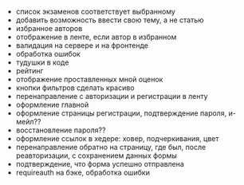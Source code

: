 - список экзаменов соответствует выбранному
- добавить возможность ввести свою тему, а не статью
- избранное авторов
- отображение в ленте, если автор в избранном
- валидация на сервере и на фронтенде
- обработка ошибок
- тудушки в коде
- рейтинг
- отображение проставленных мной оценок
- кнопки фильтров сделать красиво
- перенаправление с авторизации и регистрации в ленту
- оформление главной
- оформление страницы регистрации, подтверждение пароля, и-мейл??
- восстановление пароля??
- оформление ссылок в хедере: ховер, подчеркивания, цвет
- перенаправление обратно на страницу, где был, после реавторизации, с сохранением данных формы
- подтверждение, что форма успешно отправлена
- requireauth на бэке, обработка ошибки
